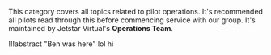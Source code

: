 This category covers all topics related to pilot operations. It's recommended all pilots read through this before commencing service with our group. It's maintained by Jetstar Virtual's **Operations Team**.

!!!abstract "Ben was here"
    lol hi